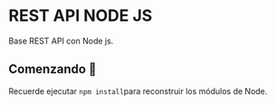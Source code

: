 # REST API NODE JS
Base REST API con Node js.
## Comenzando 🚀
Recuerde ejecutar ```npm install```para reconstruir los módulos de Node. 
